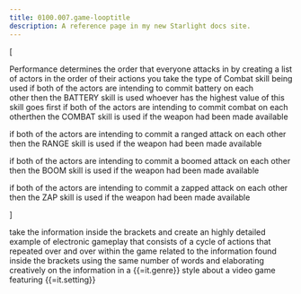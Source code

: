 ```yaml
---
title: 0100.007.game-looptitle
description: A reference page in my new Starlight docs site.
---
```

[

Performance  determines the order that everyone attacks in
by creating a list of actors in the order of their actions
you take the type of Combat skill being used if both of the actors are intending to commit battery on each other then the BATTERY skill is used whoever has the highest value of this skill goes first if both of the actors are intending to commit combat on each otherthen the COMBAT skill is used if the weapon had been made available  

if both of the actors are intending to commit a ranged attack on each other
then the RANGE skill is used if the weapon had been made available 

if both of the actors are intending to commit a boomed attack on each other
then the BOOM skill is used if the weapon had been made available 

if both of the actors are intending to commit a zapped attack on each other
then the ZAP skill is used if the weapon had been made available 


]

take the information inside the brackets and create an highly detailed example of electronic gameplay  that consists of a cycle of actions that repeated over and over within the game
related to the information found inside the brackets using the same number of words and elaborating creatively on the information in a {{=it.genre}} style
about a video game featuring {{=it.setting}} 